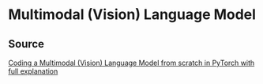 # Multimodal (Vision) Language Model


## Source
[Coding a Multimodal (Vision) Language Model from scratch in PyTorch with full explanation](https://www.youtube.com/watch?v=vAmKB7iPkWw)